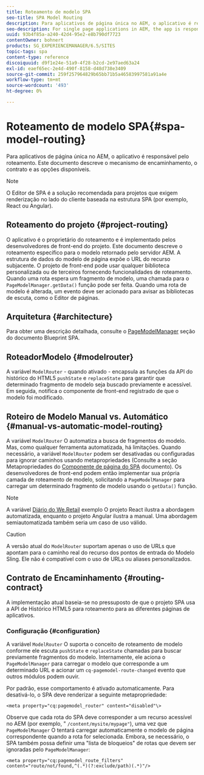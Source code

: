 ```yaml
---
title: Roteamento de modelo SPA
seo-title: SPA Model Routing
description: Para aplicativos de página única no AEM, o aplicativo é responsável pelo roteamento. Este documento descreve o mecanismo de encaminhamento, o contrato e as opções disponíveis.
seo-description: For single page applications in AEM, the app is responsible for the routing. This document describes the routing mechanism, the contract, and options available.
uuid: 93b4f85a-a240-42d4-95e2-e8b790df7723
contentOwner: bohnert
products: SG_EXPERIENCEMANAGER/6.5/SITES
topic-tags: spa
content-type: reference
discoiquuid: d9f1e24e-51a9-4f28-b2cd-2e97aed63a24
exl-id: eaef65ec-2e4d-490f-8158-d48d738e3409
source-git-commit: 259f257964829b65bb71b5a46583997581a91a4e
workflow-type: tm+mt
source-wordcount: '493'
ht-degree: 0%

---
```


# Roteamento de modelo SPA{#spa-model-routing}

Para aplicativos de página única no AEM, o aplicativo é responsável pelo roteamento. Este documento descreve o mecanismo de encaminhamento, o contrato e as opções disponíveis.

>[!NOTE]
>
>O Editor de SPA é a solução recomendada para projetos que exigem renderização no lado do cliente baseada na estrutura SPA (por exemplo, React ou Angular).

## Roteamento do projeto {#project-routing}

O aplicativo é o proprietário do roteamento e é implementado pelos desenvolvedores de front-end do projeto. Este documento descreve o roteamento específico para o modelo retornado pelo servidor AEM. A estrutura de dados do modelo de página expõe o URL do recurso subjacente. O projeto de front-end pode usar qualquer biblioteca personalizada ou de terceiros fornecendo funcionalidades de roteamento. Quando uma rota espera um fragmento de modelo, uma chamada para o `PageModelManager.getData()` função pode ser feita. Quando uma rota de modelo é alterada, um evento deve ser acionado para avisar as bibliotecas de escuta, como o Editor de páginas.

## Arquitetura {#architecture}

Para obter uma descrição detalhada, consulte o [PageModelManager](/help/sites-developing/spa-blueprint.md#pagemodelmanager) seção do documento Blueprint SPA.

## RoteadorModelo {#modelrouter}

A variável `ModelRouter` - quando ativado - encapsula as funções da API do histórico do HTML5 `pushState` e `replaceState` para garantir que determinado fragmento de modelo seja buscado previamente e acessível. Em seguida, notifica o componente de front-end registrado de que o modelo foi modificado.

## Roteiro de Modelo Manual vs. Automático {#manual-vs-automatic-model-routing}

A variável `ModelRouter` O automatiza a busca de fragmentos do modelo. Mas, como qualquer ferramenta automatizada, há limitações. Quando necessário, a variável `ModelRouter` podem ser desativadas ou configuradas para ignorar caminhos usando metapropriedades (Consulte a seção Metapropriedades do [Componente de página do SPA](/help/sites-developing/spa-page-component.md) documento). Os desenvolvedores de front-end podem então implementar sua própria camada de roteamento de modelo, solicitando a `PageModelManager` para carregar um determinado fragmento de modelo usando o `getData()` função.

>[!NOTE]
>
>A variável [Diário do We.Retail](https://github.com/adobe/aem-sample-we-retail-journal) exemplo O projeto React ilustra a abordagem automatizada, enquanto o projeto Angular ilustra a manual. Uma abordagem semiautomatizada também seria um caso de uso válido.

>[!CAUTION]
>
>A versão atual do `ModelRouter` suportam apenas o uso de URLs que apontam para o caminho real do recurso dos pontos de entrada do Modelo Sling. Ele não é compatível com o uso de URLs ou aliases personalizados.

## Contrato de Encaminhamento {#routing-contract}

A implementação atual baseia-se no pressuposto de que o projeto SPA usa a API de Histórico HTML5 para roteamento para as diferentes páginas de aplicativos.

### Configuração {#configuration}

A variável `ModelRouter` O suporta o conceito de roteamento de modelo conforme ele escuta `pushState` e `replaceState` chamadas para buscar previamente fragmentos do modelo. Internamente, ele aciona o `PageModelManager` para carregar o modelo que corresponde a um determinado URL e acionar um `cq-pagemodel-route-changed` evento que outros módulos podem ouvir.

Por padrão, esse comportamento é ativado automaticamente. Para desativá-lo, o SPA deve renderizar a seguinte metapropriedade:

```
<meta property="cq:pagemodel_router" content="disabled"\>
```

Observe que cada rota do SPA deve corresponder a um recurso acessível no AEM (por exemplo, &quot; `/content/mysite/mypage"`), uma vez que `PageModelManager` O tentará carregar automaticamente o modelo de página correspondente quando a rota for selecionada. Embora, se necessário, o SPA também possa definir uma &quot;lista de bloqueios&quot; de rotas que devem ser ignoradas pelo `PageModelManager`:

```
<meta property="cq:pagemodel_route_filters" content="route/not/found,^(.*)(?:exclude/path)(.*)"/>
```
